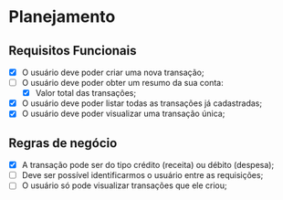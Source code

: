 # Planejamento

## Requisitos Funcionais

- [x] O usuário deve poder criar uma nova transação;
- [ ] O usuário deve poder obter um resumo da sua conta:
  - [x] Valor total das transações;
- [x] O usuário deve poder listar todas as transações já cadastradas;
- [x] O usuário deve poder visualizar uma transação única;

## Regras de negócio

- [x] A transação pode ser do tipo crédito (receita) ou débito (despesa);
- [ ] Deve ser possível identificarmos o usuário entre as requisições;
- [ ] O usuário só pode visualizar transações que ele criou;
